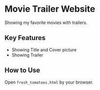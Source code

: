 # Movie Trailer Website
Showing my favorite movies with trailers.

## Key Features
* Showing Title and Cover picture
* Showing Trailer

## How to Use
Open `fresh_tomatoes.html` by your browser.
